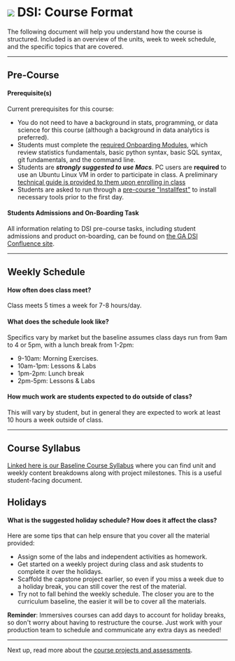 # ![](https://ga-dash.s3.amazonaws.com/production/assets/logo-9f88ae6c9c3871690e33280fcf557f33.png) DSI: Course Format

The following document will help you understand how the course is structured. Included is an overview of the units, week to week schedule, and the specific topics that are covered.

---

## Pre-Course

#### Prerequisite(s)

Current prerequisites for this course:

- You do not need to have a background in stats, programming, or data science for this course (although a background in data analytics is preferred).
- Students must complete the [required Onboarding Modules](../02-student-onboarding/readme.md), which review statistics fundamentals, basic python syntax, basic SQL syntax, git fundamentals, and the command line.
- Students are ***strongly suggested to use Macs***. PC users are **required** to use an Ubuntu Linux VM in order to participate in class. A preliminary [technical guide is provided to them upon enrolling in class](../02-student-onboarding/student-tech-guide.md)
- Students are asked to run through a [pre-course "Installfest"](../02-student-onboarding/installfest-lesson/) to install necessary tools prior to the first day.

#### Students Admissions and On-Boarding Task

All information relating to DSI pre-course tasks, including student admissions and product on-boarding, can be found on [the GA DSI Confluence site](https://generalassembly.atlassian.net/wiki/display/CEP/DSI+Pre-Course).

---

## Weekly Schedule

#### How often does class meet?
Class meets 5 times a week for 7-8 hours/day.

#### What does the schedule look like?
Specifics vary by market but the baseline assumes class days run from 9am to 4 or 5pm, with a lunch break from 1-2pm:
- 9-10am: Morning Exercises.
- 10am-1pm: Lessons & Labs
- 1pm-2pm: Lunch break
- 2pm-5pm: Lessons & Labs

#### How much work are students expected to do outside of class?
This will vary by student, but in general they are expected to work at least 10 hours a week outside of class.

---

## Course Syllabus

[Linked here is our Baseline Course Syllabus](../../resources/syllabus/dsi-syllabus.pdf) where you can find unit and weekly content breakdowns along with project milestones. This is a useful student-facing document.


## Holidays

#### What is the suggested holiday schedule? How does it affect the class?

Here are some tips that can help ensure that you cover all the material provided:

- Assign some of the labs and independent activities as homework.
- Get started on a weekly project during class and ask students to complete it over the holidays.
- Scaffold the capstone project earlier, so even if you miss a week due to a holiday break, you can still cover the rest of the material.
- Try not to fall behind the weekly schedule. The closer you are to the curriculum baseline, the easier it will be to cover all the materials.

**Reminder**: Immersives courses can add days to account for holiday breaks, so don't worry about having to restructure the course. Just work with your production team to schedule and communicate any extra days as needed!

---

Next up, read more about the [course projects and assessments](04-projects-assessments.md).
